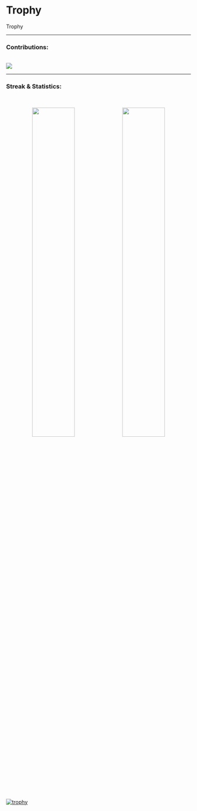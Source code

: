 # Trophy
Trophy

<hr />
<h3 align="left">Contributions:</h3>
<br />
<img
  src="https://github-readme-activity-graph.vercel.app/graph?username=abhishekjallawaram&bg_color=2e3440&color=88c0d0&line=88c0d0&point=ffffff&area=true&hide_border=true"
  style="max-width: 100%"
/>

<hr />
<h3 align="left">Streak & Statistics:</h3>
<br />
<p align="center">
  <img
    width="48%"
    src="https://github-readme-streak-stats.herokuapp.com/?user=abhishekjallawaram&theme=light"
  />
  <img
    width="48%"
    src="https://github-readme-stats.vercel.app/api?username=abhishekjallawaram&show_icons=true&theme=light"
  />
</p>

[![trophy](https://github-profile-trophy.vercel.app/?username=abhishekjallawaram)](https://github.com/ryo-ma/github-profile-trophy)

